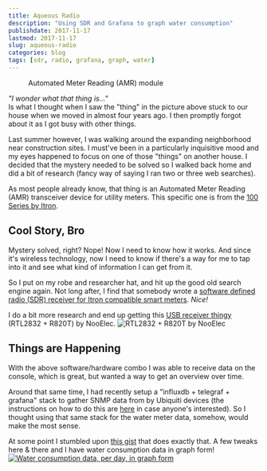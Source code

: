 ```yaml
---
title: Aqueous Radio
description: "Using SDR and Grafana to graph water consumption"
publishdate: 2017-11-17
lastmod: 2017-11-17
slug: aqueous-radio
categories: blog
tags: [sdr, radio, grafana, graph, water]
---
```


<figure>
  <img src="/images/aqueous-radio/amr-water.png" alt="" />

  <figcaption>Automated Meter Reading (AMR) module</figcaption>
</figure>

<p>
  <i>"I wonder what that thing is…"</i><br />
  Is what I thought when I saw the "thing" in the picture above stuck to our
  house when we moved in almost four years ago. I then promptly
  forgot about it as I got busy with other things.
</p>

<p>
  Last summer however, I was walking around the expanding neighborhood near
  construction sites. I must've been in a particularly inquisitive mood and
  my eyes happened to focus on one of those "things" on another house. I
  decided that the mystery needed to be solved so I walked back home and did
  a bit of research (fancy way of saying I ran two or three web searches).
</p>

<p>
  As most people already know, that thing is an Automated Meter Reading
  (AMR) transceiver device for utility meters. This specific one is from the
  <a href="http://itron.com/na/technology/product-services-catalog/products/3/c/a/water-endpoints">100 Series by Itron</a>.
</p>

<h2>Cool Story, Bro</h2>

<p>
  Mystery solved, right? Nope! Now I need to know how it works. And since it's
  wireless technology, now I need to know if there's a way for me to tap into
  it and see what kind of information I can get from it.
</p>

<p>
  So I put on my robe and researcher hat, and hit up the good old search engine
  again. Not long after, I find that somebody wrote a <a href="https://github.com/bemasher/rtlamr">software defined radio
  (SDR) receiver for Itron compatible smart meters</a>. <em>Nice!</em>
</p>

<p>
  I do a bit more research and end up getting this
  <a href="https://www.nooelec.com/store/sdr/sdr-receivers/nesdr-mini-rtl2832-r820t.html">USB receiver thingy</a>
  (RTL2832 + R820T) by NooElec.

  <img src="/images/aqueous-radio/nooelec.jpg" alt="RTL2832 + R820T by NooElec" />
</p>

<h2>Things are Happening</h2>

<p>
  With the above software/hardware combo I was able to receive data on the
  console, which is great, but wanted a way to get an overview over time.
</p>

<p>
  Around that same time, I had recently setup a "influxdb + telegraf + grafana"
  stack to gather SNMP data from by Ubiquiti devices (the instructions on how
  to do this are
  <a href="https://community.ubnt.com/t5/UniFi-Wireless/Grafana-dashboard-for-UniFi-APs-now-available/td-p/1833532">here</a>
  in case anyone's interested). So I thought using that same stack for the
  water meter data, somehow, would make the most sense.
</p>

<p>
  At some point I stumbled upon <a href="https://gist.github.com/andyleap/01601cc9cdf7d3708bb63d5867afc484">this gist</a>
  that does exactly that. A few tweaks here &amp; there and I have water
  consumption data in graph form!

  <a href="/images/aqueous-radio/grafana-overview.png">
    <img src="/images/aqueous-radio/grafana-overview.png" alt="Water consumption data, per day, in graph form" />
  </a>
</p>
